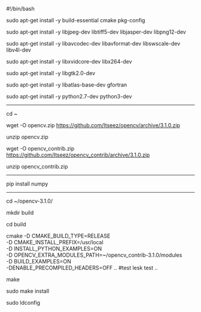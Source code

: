 	
#!/bin/bash
 
sudo apt-get install -y build-essential cmake pkg-config

sudo apt-get install -y libjpeg-dev libtiff5-dev libjasper-dev libpng12-dev

sudo apt-get install -y libavcodec-dev libavformat-dev libswscale-dev libv4l-dev

sudo apt-get install -y libxvidcore-dev libx264-dev

sudo apt-get install -y libgtk2.0-dev

sudo apt-get install -y libatlas-base-dev gfortran

sudo apt-get install -y python2.7-dev python3-dev

--- 

cd ~

wget -O opencv.zip https://github.com/Itseez/opencv/archive/3.1.0.zip

unzip opencv.zip
 
wget -O opencv_contrib.zip https://github.com/Itseez/opencv_contrib/archive/3.1.0.zip

unzip opencv_contrib.zip

---

pip install numpy

---

cd ~/opencv-3.1.0/

mkdir build

cd build

cmake -D CMAKE_BUILD_TYPE=RELEASE \
    -D CMAKE_INSTALL_PREFIX=/usr/local \
    -D INSTALL_PYTHON_EXAMPLES=ON \
    -D OPENCV_EXTRA_MODULES_PATH=~/opencv_contrib-3.1.0/modules \
    -D BUILD_EXAMPLES=ON \
    -DENABLE_PRECOMPILED_HEADERS=OFF .. #test lesk test ..


make

sudo make install

sudo ldconfig
